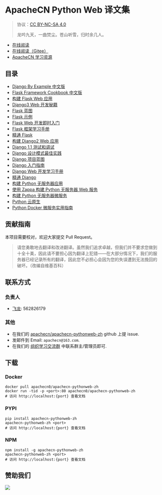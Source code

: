 # ApacheCN Python Web 译文集

> 协议：[CC BY-NC-SA 4.0](http://creativecommons.org/licenses/by-nc-sa/4.0/)
> 
> 龙吟九天，一曲焚尘。苍山听雪，归时余几人。

* [在线阅读](https://pyweb.apachecn.org)
* [在线阅读（Gitee）](https://apachecn.gitee.io/apachecn-pythonweb-zh/)
* [ApacheCN 学习资源](http://docs.apachecn.org/)

## 目录

+   [Django By Example 中文版](docs/dj-example/SUMMARY.md)
+   [Flask Framework Cookbook 中文版](docs/flask-framework-cb/SUMMARY.md)
+   [构建 Flask Web 应用](docs/build-web-app-flask/SUMMARY.md)
+   [Django3 Web 开发秘籍](docs/dj3-web-dev-cb/SUMMARY.md)
+   [Flask 蓝图](docs/flask-blueprint/SUMMARY.md)
+   [Flask 示例](docs/flask-exam/SUMMARY.md)
+   [Flask Web 开发即时入门](docs/ins-flask-web-dev/SUMMARY.md)
+   [Flask 框架学习手册](docs/learn-flask-frame/SUMMARY.md)
+   [精通 Flask](docs/master-flask/SUMMARY.md)
+   [构建 Django2 Web 应用](docs/build-dj2-web-app/SUMMARY.md)
+   [Django 1.1 测试和调试](docs/dj11-test-debug/SUMMARY.md)
+   [Django 设计模式最佳实践](docs/dj-design-ptn-best-prac/SUMMARY.md)
+   [Django 项目蓝图](docs/dj-proj-blueprint/SUMMARY.md)
+   [Django 入门指南](docs/get-start-dj/SUMMARY.md)
+   [Django Web 开发学习手册](docs/learn-dj-web-dev/SUMMARY.md)
+   [精通 Django](docs/master-dj/SUMMARY.md)
+   [构建 Python 无服务器应用](docs/build-svrless-py-websvc-zappa/docs/build-svrless-app-py/SUMMARY.md)
+   [使用 Zappa 构建 Python 无服务器 Web 服务](docs/build-svrless-py-websvc-zappa/SUMMARY.md)
+   [构建 Python 无服务器微服务](docs/build-svrless-microsvc-py/SUMMARY.md)
+   [Python 云原生](docs/cloud-native-py/SUMMARY.md)
+   [Python Docker 微服务实用指南](docs/handson-docker-microsvc/SUMMARY.md)

## 贡献指南

<!--
无需翻译：

Web Development with Django Cookbook
Django: web development with Python
FLASK: building python web services
-->

本项目需要校对，欢迎大家提交 Pull Request。

> 请您勇敢地去翻译和改进翻译。虽然我们追求卓越，但我们并不要求您做到十全十美，因此请不要担心因为翻译上犯错——在大部分情况下，我们的服务器已经记录所有的翻译，因此您不必担心会因为您的失误遭到无法挽回的破坏。（改编自维基百科）

## 联系方式

### 负责人

* [飞龙](https://github.com/wizardforcel): 562826179

### 其他

*   在我们的 [apachecn/apachecn-pythonweb-zh](https://github.com/apachecn/apachecn-pythonweb-zh) github 上提 issue.
*   发邮件到 Email: `apachecn@163.com`.
*   在我们的 [组织学习交流群](http://www.apachecn.org/organization/348.html) 中联系群主/管理员即可.

## 下载

### Docker

```
docker pull apachecn0/apachecn-pythonweb-zh
docker run -tid -p <port>:80 apachecn0/apachecn-pythonweb-zh
# 访问 http://localhost:{port} 查看文档
```

### PYPI

```
pip install apachecn-pythonweb-zh
apachecn-pythonweb-zh <port>
# 访问 http://localhost:{port} 查看文档
```

### NPM

```
npm install -g apachecn-pythonweb-zh
apachecn-pythonweb-zh <port>
# 访问 http://localhost:{port} 查看文档
```

## 赞助我们

![](http://data.apachecn.org/img/about/donate.jpg)
